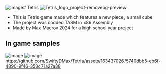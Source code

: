 ![image](https://github.com/SwiftyDMax/Tetris/assets/163437026/c73f994d-a2dd-4efd-88b8-4600fb83b657)# Tetris
![Tetris_logo_project-removebg-preview](https://github.com/SwiftyDMax/Tetris/assets/163437026/5a093f3e-ea36-447a-a893-8e762072cf87)
- This is Tetris game made which features a new piece, a small cube.
- The project was codded TASM in x86 Assembly
- Made by Max Maerov 2024 for a high school year project
## In game samples
![image](https://github.com/SwiftyDMax/Tetris/assets/163437026/1ef9df08-4b57-4345-9357-d3e447fad3cb)
![image](https://github.com/SwiftyDMax/Tetris/assets/163437026/2b4ec998-e464-4cd1-8991-45c5a9bb9860)
https://github.com/SwiftyDMax/Tetris/assets/163437026/5740dbb5-eb6f-4890-9f46-353c71a27a38



 




































